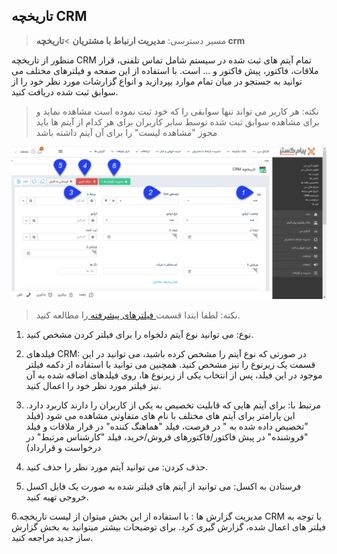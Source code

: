 ## تاریخچه CRM 

> مسیر دسترسی:  **مدیریت ارنباط با مشتریان** >**تاریخچه crm**

منظور از تاریخچه CRM تمام آیتم های ثبت شده در سیستم  شامل تماس تلفنی، قرار ملاقات، فاکتور، پیش فاکتور و ... است. با استفاده از این صفحه و فیلترهای مختلف  می توانید به جستجو در میان تمام موارد بپردازید و انواع گزارشات مورد نظر خود را از سوابق ثبت شده دریافت کنید.

> نکته: هر کاربر می تواند تنها سوابقی را که خود ثبت نموده است مشاهده نماید و برای مشاهده سوابق ثبت شده توسط سایر کاربران برای هر کدام از آیتم ها باید مجوز "مشاهده لیست" را برای آن آیتم داشته باشد

![](2020-01-08_9-37-49.png)

> نکته: لطفا ابتدا قسمت[  فیلترهای پیشرفته ](https://github.com/1stco/PayamGostarDocs/blob/master/help%202.5.4/Customer-relationship-management/Advanced-filter/Advanced-filter.md)را مطالعه کنید.


1. نوع: می توانید نوع آیتم دلخواه را برای فیلتر کردن مشخص کنید.

2. فیلدهای CRM: در صورتی که نوع آیتم را مشخص کرده باشید، می توانید در این قسمت یک زیرنوع را نیز مشخص کنید. همچنین می توانید با استفاده از دکمه فیلتر موجود در این فیلد، پس از انتخاب یکی از زیرنوع ها، روی فیلدهای اضافه شده به آن نیز فیلتر مورد نظر خود را اعمال کنید.  

3. مرتبط با: برای آیتم هایی که قابلیت تخصیص به یکی از کاربران را دارند کاربرد دارد. این  پارامتر برای آیتم های مختلف با نام های متفاوتی مشاهده می شود (فیلد "تخصیص داده شده به " در فرصت، فیلد "هماهنگ کننده" در قرار ملاقات و فیلد "فروشنده" در پیش فاکتور/فاکتورهای فروش/خرید، فیلد "کارشناس مرتبط" در درخواست و قرارداد)

4. حذف کردن: می توانید آیتم مورد نظر را حذف کنید.

5. فرستادن به اکسل: می توانید از آیتم های فیلتر شده به صورت یک فایل اکسل خروجی تهیه کنید.

6.مدیریت گزارش ها :  با استفاده از این بخش میتوان از لیست تاریخچه CRM با توجه به فیلتر های اعمال شده، گزارش گیری کرد. برای توضیحات بیشتر میتوانید به بخش گزارش ساز جدید مراجعه کنید.
